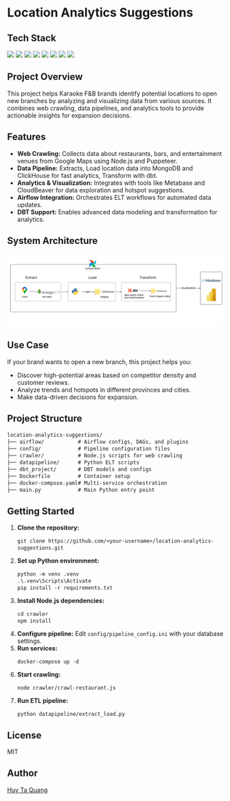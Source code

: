 # Location Analytics Suggestions

## Tech Stack

<p>
   <img src="https://img.shields.io/badge/Node.js-339933?logo=node.js&logoColor=white" />
   <img src="https://img.shields.io/badge/Python-3776AB?logo=python&logoColor=white" />
   <img src="https://img.shields.io/badge/MongoDB-47A248?logo=mongodb&logoColor=white" />
   <img src="https://img.shields.io/badge/ClickHouse-FFDD00?logo=clickhouse&logoColor=black" />
   <img src="https://img.shields.io/badge/Apache%20Airflow-017CEE?logo=apache-airflow&logoColor=white" />
   <img src="https://img.shields.io/badge/dbt-FF694B?logo=dbt&logoColor=white" />
   <img src="https://img.shields.io/badge/Metabase-509EE3?logo=metabase&logoColor=white" />
   <img src="https://img.shields.io/badge/Docker-2496ED?logo=docker&logoColor=white" />
</p>

## Project Overview

This project helps Karaoke F&B brands identify potential locations to open new branches by analyzing and visualizing data from various sources. It combines web crawling, data pipelines, and analytics tools to provide actionable insights for expansion decisions.

## Features
- **Web Crawling:** Collects data about restaurants, bars, and entertainment venues from Google Maps using Node.js and Puppeteer.
- **Data Pipeline:** Extracts, Load location data into MongoDB and ClickHouse for fast analytics, Transform with dbt.
- **Analytics & Visualization:** Integrates with tools like Metabase and CloudBeaver for data exploration and hotspot suggestions.
- **Airflow Integration:** Orchestrates ELT workflows for automated data updates.
- **DBT Support:** Enables advanced data modeling and transformation for analytics.


## System Architecture

![System Architecture](./System-architecture.jpeg)

## Use Case
If your brand wants to open a new branch, this project helps you:
- Discover high-potential areas based on competitor density and customer reviews.
- Analyze trends and hotspots in different provinces and cities.
- Make data-driven decisions for expansion.

## Project Structure
```
location-analytics-suggestions/
├── airflow/           # Airflow configs, DAGs, and plugins
├── config/            # Pipeline configuration files
├── crawler/           # Node.js scripts for web crawling
├── datapipeline/      # Python ELT scripts
├── dbt_project/       # DBT models and configs
├── Dockerfile         # Container setup
├── docker-compose.yaml# Multi-service orchestration
├── main.py            # Main Python entry point
```

## Getting Started
1. **Clone the repository:**
   ```
   git clone https://github.com/<your-username>/location-analytics-suggestions.git
   ```
2. **Set up Python environment:**
   ```
   python -m venv .venv
   .\.venv\Scripts\Activate
   pip install -r requirements.txt
   ```
3. **Install Node.js dependencies:**
   ```
   cd crawler
   npm install
   ```
4. **Configure pipeline:**
   Edit `config/pipeline_config.ini` with your database settings.
5. **Run services:**
   ```
   docker-compose up -d
   ```
6. **Start crawling:**
   ```
   node crawler/crawl-restaurant.js
   ```
7. **Run ETL pipeline:**
   ```
   python datapipeline/extract_load.py
   ```

## License
MIT

## Author
[Huy Ta Quang](https://github.com/huyta1910)

